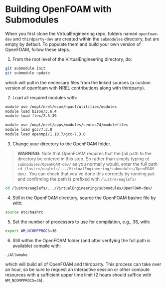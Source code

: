 # Building OpenFOAM with Submodules

When you first clone the VirtualEngineering repo, folders named `openfoam-dev` and `thirdparty-dev` are created within the `submodules` directory, but are empty by default.  To populate them and build your own version of OpenFOAM, follow these steps.

1. From the root level of the VirtualEngineering directory, do:

```bash
git submodule init
git submodule update
```

which will pull in the necessary files from the linked sources (a custom version of openfoam with NREL contributions along with thirdparty).

2. Load all required modules with: 

```bash
module use /nopt/nrel/ecom/hpacf/utilities/modules
module load bison/3.6.4
module load flex/2.5.39

module use /nopt/nrel/apps/modules/centos74/modulefiles
module load gcc/7.3.0 
module load openmpi/1.10.7/gcc-7.3.0
```

3. Change your directory to the OpenFOAM folder.

>**WARNING**: Note that OpenFOAM requires that the *full* path to the directory be entered in this step.  So rather than simply typing `cd submodules/OpenFOAM-dev/` as you normally would, enter the full path `cd /lustre/eaglefs/.../VirtualEngineering/submodules/OpenFOAM-dev/`.  You can check that you've done this correctly by running `pwd` and confirming the path is prefixed with `/lustre/eaglefs/`

```bash
cd /lustre/eaglefs/.../VirtualEngineering/submodules/OpenFOAM-dev/
```

4. Still in the OpenFOAM directory, source the OpenFOAM bashrc file by with:

```bash
source etc/bashrc
```

5. Set the number of processors to use for compilation, e.g., 36, with:

```bash
export WM_NCOMPPROCS=36
```

6. Still within the OpenFOAM folder (and after verifying the full path is available) compile with:

```bash
./Allwmake
```

which will build all of OpenFOAM and thirdparty.  This process can take over an hour, so be sure to request an interactive session or other compute resources with a sufficient upper time limit (2 hours should suffice with `WM_NCOMPPROCS=36`).

